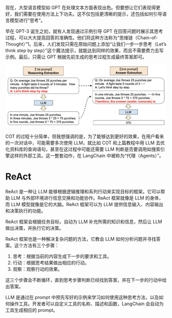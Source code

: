 现在，大型语言模型如 GPT 在处理文本方面表现出色。但要想让它们表现得更好，我们需要在使用方法上下功夫。这不仅包括更清晰的提示，还包括如何引导语言模型进行“思考”。

早在 GPT-3 诞生之初，就有人发现通过示例引导 GPT 在回答问题时展示其思考过程，可以大大提高回答的准确性。他们将这种方法称为“思维链（Chain-of-Thought）”1。后来，人们发现只需在原始问题上添加“让我们一步一步思考（Let’s think step by step）”这个魔法提示，就能达到同样的效果，而且不需要费力去写示例。最后，只需让 GPT 根据先前生成的思考过程生成最终答案即可。

![Alt text](https://raw.githubusercontent.com/JamboChen/Jambo-blog/master/img/langchain/react/cot.png)

COT 的过程十分简单，但我想强调的是，为了能够达到更好的效果，在用户看来的一次对话中，可能需要多次使用 LLM，就比如 COT 和上篇教程中用 LLM 去优化资料库的查询语句，甚至在这过程中可能还需要 LLM 判断是否要调用如搜索引擎这样的外部工具。这一整套动作，在 LangChain 中被称为“代理（Agents）”。

# ReAct

ReAct 是一种让 LLM 能够根据逻辑推理和系列行动来实现目标的框架。它可以帮助 LLM 与外部环境进行信息交换和功能协作。ReAct 框架就像是 LLM 的身体，而 LLM 模型就像是它的大脑。ReAct 框架可以为 LLM 提供信息输入、内容输出和决策执行的功能。

ReAct 框架会根据任务目标，自动为 LLM 补充所需的知识和信息，然后让 LLM 做出决策，并执行它的决策。

ReAct 框架也是一种解决复杂问题的方法，它教会 LLM 如何分析问题并寻找答案。这个方法有三个步骤：

1. 思考：根据当前的内容生成下一步的要求和工具。
2. 行动：根据思考结果做出相应的行动。
3. 观察：观察行动的效果。

这三个步骤会不断循环，直到思考步骤判断已经找到答案，并在下一步的行动中给出答案。

LLM 是通过在 prompt 中预先写好的示例来学习如何使用这种思考方法，以及如何操作工具。开发者可以自定义工具的名称、描述和函数，LangChain 会自动为工具生成相应的 prompt。

[1]: https://arxiv.org/abs/2201.11903
[2]: https://arxiv.org/abs/2205.11916